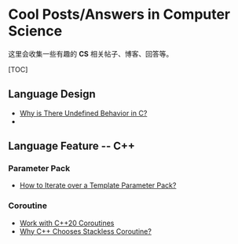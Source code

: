 # Cool Posts/Answers in Computer Science

这里会收集一些有趣的 **CS** 相关帖子、博客、回答等。

[TOC]

## Language Design

- [Why is There Undefined Behavior in C?](http://blog.llvm.org/2011/05/what-every-c-programmer-should-know.html)
- 

## Language Feature -- C++

### Parameter Pack

- [How to Iterate over a Template Parameter Pack?](https://stackoverflow.com/questions/7230621/how-can-i-iterate-over-a-packed-variadic-template-argument-list/60136761)

### Coroutine

- [Work with C++20 Coroutines](https://www.scs.stanford.edu/~dm/blog/c++-coroutines.html)
- [Why C++ Chooses Stackless Coroutine?](https://stackoverflow.com/questions/57163510/are-stackless-c20-coroutines-a-problem)

